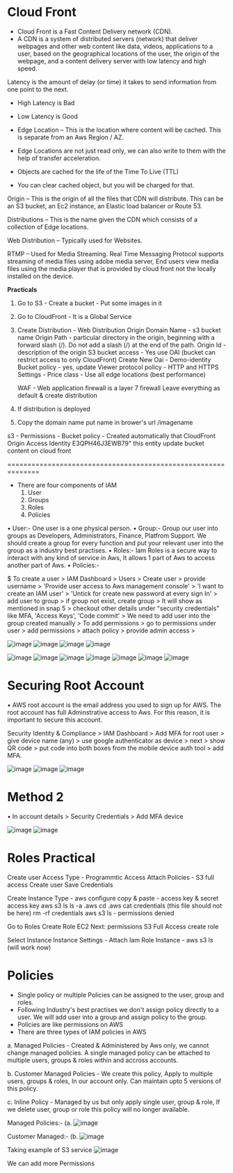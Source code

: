 # Cloud Front 

* Cloud Front is a Fast Content Delivery network (CDN).
* A CDN is a system of distributed servers (network) that deliver webpages and other web content like data, videos, applications to a user, based on the geographical locations of the user, the origin of the webpage, and a content delivery server with low latency and high speed.

Latency is the amount of delay (or time) it takes to send information from one point to the next.
* High Latency is Bad 
* Low Latency is Good 

* Edge Location – This is the location where content will be cached. This is separate from an Aws Region / AZ. 
* Edge Locations are not just read only, we can also write to them with the help of transfer acceleration.
* Objects are cached for the life of the Time To Live (TTL)
* You can clear cached object, but you will be charged for that. 

Origin – This is the origin of all the files that CDN will distribute. This can be an S3 bucket, an Ec2 instance, an Elastic load balancer or Route 53.

Distributions – This is the name given the CDN which consists of a collection of Edge locations. 

Web Distribution – Typically used for Websites.

RTMP – Used for Media Streaming.
Real Time Messaging Protocol supports streaming of media files using adobe media server, End users view media files using the media player that is provided by cloud front not the locally installed on the device.

**Practicals**

1. Go to S3 - Create a bucket - Put some images in it 
2. Go to CloudFront - It is a Global Service
3. Create Distribution - Web Distribution
	Origin Domain Name - s3 bucket name
	Origin Path -  particular directory in the origin,  beginning with a forward slash (/). 
	Do not add a slash (/) at the end of the path.
	Origin Id - description of the origin
	S3 bucket access - Yes use OAI (bucket can restrict access to only CloudFront)
	Create New Oai - Demo-identity
	Bucket policy - yes, update
	Viewer protocol policy - HTTP and HTTPS
	Settings - Price class - Use all edge locations (best performance)
 
	WAF - Web application firewall is a layer 7 firewall 
	Leave everything as default & create distribution 
	
4. If distribution is deployed 
5. Copy the domain name put name in brower's url /imagename

s3 - Permissions - Bucket policy - Created automatically that CloudFront Origin Access Identity E3QPH46J3EWB79" this entity update bucket content on cloud front 



==============================================================
* There are four components of IAM
  1. User
  2. Groups
  3. Roles
  4. Policies


• User:- One user is a one physical person.
• Group:- Group our user into groups as Developers, Administrators, Finance, Platfrom Support. We should create a group for every function and put your relevant user into the group as a 
  industry best practises.
• Roles:- Iam Roles is a secure way to interact with any kind of service in Aws, It allows 1 part of Aws to access another part of Aws.
• Policies:- 

$ To create a user > IAM Dashboard > Users > Create user > provide username > 'Provide user access to Aws management console' > 'I want to create an IAM user' > 'Untick for create new password at every sign In' > add user to group > if group not exist, create group > It will show as mentioned in snap 5 > checkout other details under "security credentials" like MFA, 'Access Keys', 'Code commit' >  We need to add user into the group created manually > To add permissions > go to permissions under user > add permissions > attach policy > provide admin access > 

![image](https://github.com/sunnyvalechha/Aws_notes/assets/59471885/f838c49f-6ffb-4445-b5c4-33b1236c7230)
![image](https://github.com/sunnyvalechha/Aws_notes/assets/59471885/4efb629a-b27f-4858-ad35-32d532dcd2cc)
![image](https://github.com/sunnyvalechha/Aws_notes/assets/59471885/ba3f19fe-7d28-40a8-a145-90d20431fac8)
![image](https://github.com/sunnyvalechha/Aws_notes/assets/59471885/47604c1f-5256-4f42-a76f-2ddac4abda36)

![image](https://github.com/sunnyvalechha/Aws_notes/assets/59471885/a7d4c5e8-8729-46ce-827c-0f9722bd033c)
![image](https://github.com/sunnyvalechha/Aws_notes/assets/59471885/53529776-fc58-4b52-a82f-67ea50ac3556)
![image](https://github.com/sunnyvalechha/Aws_notes/assets/59471885/3ece9667-32c8-434e-b5b7-1fede003f9d9)
![image](https://github.com/sunnyvalechha/Aws_notes/assets/59471885/0733cf74-527a-4e06-a1df-2a2f8f0e2487)
![image](https://github.com/sunnyvalechha/Aws_notes/assets/59471885/baa347a0-4c1d-4293-bed2-a7f1132a127e)
![image](https://github.com/sunnyvalechha/Aws_notes/assets/59471885/ae046366-c65e-4b81-b389-8df63def3e08)
![image](https://github.com/sunnyvalechha/Aws_notes/assets/59471885/5361a8f6-9ce3-43a2-a0a1-7743e2cbfdc0)









# Securing Root Account
• AWS root account is the email address you used to sign up for AWS. The root account has full Adminstrative access to Aws. For this reason, it is important to secure this account.

Security Identity & Compliance > IAM Dashboard > Add MFA for root user > give device name (any) > use google authenticator as device > next > show QR code > put code into both boxes from the mobile device auth tool > add MFA.

![image](https://github.com/sunnyvalechha/Aws_notes/assets/59471885/8f8e6da6-0191-4d7a-8f67-616ffbbe2617)
![image](https://github.com/sunnyvalechha/Aws_notes/assets/59471885/02fa9fa6-e555-4a10-bdad-ce02baae3771)
![image](https://github.com/sunnyvalechha/Aws_notes/assets/59471885/41833d1c-bfbd-47b1-bbe9-ddbb9c14b3a2)

# Method 2 

• In account details > Security Credentials > Add MFA device

![image](https://github.com/sunnyvalechha/Aws_notes/assets/59471885/fa1e440a-a959-4864-b940-377260ac4e44)
![image](https://github.com/sunnyvalechha/Aws_notes/assets/59471885/2e92497d-ead2-4b06-abd1-c7a98add4d03)

# Roles Practical
Create user
Access Type 	- Programmtic Access
Attach Policies - S3 full access
Create user
Save Credentials

Create Instance
Type - aws configure
copy & paste - access key & secret access key 
aws s3 ls 
ls -a 
.aws 
cd .aws
cat credentials (this file should not be here)
rm -rf credentials
aws s3 ls - permissions denied

Go to Roles
Create Role
EC2
Next: permissions
S3 Full Access
create role

Select Instance
Instance Settings - Attach Iam Role
Instance - aws s3 ls (will work now)

# Policies 
* Single policy or multiple Policies can be assigned to the user, group and roles.
* Following Industry's best practises we don't assign policy directly to a user. We will add user into a group and assign policy to the group.
* Policies are like permissions on AWS
* There are three types of IAM policies in AWS

a. Managed Policies - Created & Administered by Aws only, we cannot change managed policies. A single managed policy
	can be attached to multiple users, groups & roles within and accross accounts.
	
b. Customer Managed Policies - We create this policy, Apply to multiple users, groups & roles, In our account only.
	Can maintain upto 5 versions of this policy.

c. Inline Policy - Managed by us but only apply single user, group & role, If we delete user, group or role
	this policy will no longer available.

 Managed Policies:-
 (a. ![image](https://github.com/sunnyvalechha/Aws_notes/assets/59471885/5a760b47-379f-4d37-a3d7-53efbfffca2c)

 Customer Managed:-
 (b. ![image](https://github.com/sunnyvalechha/Aws_notes/assets/59471885/f503500f-3929-4906-922a-54d15d388de9)

Taking example of S3 service 
![image](https://github.com/sunnyvalechha/Aws_notes/assets/59471885/e8d7d530-4bd3-4d6d-a1f6-a236dc6a23f5)

We can add more Permissions


